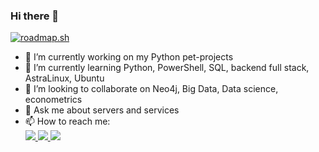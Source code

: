 ### Hi there 👋
[![roadmap.sh](https://api.roadmap.sh/v1-badge/tall/65991ff0ae22c12523304752?variant=dark)](https://roadmap.sh)

- 🔭 I’m currently working on my Python pet-projects
- 🌱 I’m currently learning Python, PowerShell, SQL, backend full stack, AstraLinux, Ubuntu
- 👯 I’m looking to collaborate on Neo4j, Big Data, Data science, econometrics
- 💬 Ask me about servers and services
- 📫 How to reach me: <div id="badges">
  <a href="mailto:igor.lytkin.2020@ya.ru">
    <img src="https://img.shields.io/badge/Yandex-red?style=flat&logoColor=white"/>
  </a>
  <a href="https://t.me/IgorLytkin">
    <img src="https://img.shields.io/badge/Telegram-blue?color=blue&logo=telegram&logoColor=white"/>
  </a> 
  <a href="https://instagram.com/igorlytkin2023">
    <img src="https://img.shields.io/badge/Instagram-red?style=flat&logo=Instagram&logoColor=white"/>
</a>
</div>
<!--
**IgorLytkin/IgorLytkin** is a ✨ _special_ ✨ repository because its `README.md` (this file) appears on your GitHub profile.

Here are some ideas to get you started:

- 🤔 I’m looking for help with ...
- 😄 Pronouns: ...
- ⚡ Fun fact: ...
-->
